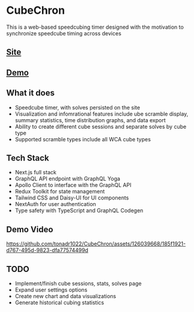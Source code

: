 # CubeChron
This is a web-based speedcubing timer designed with the motivation to synchronize speedcube timing across devices

## [Site](https://www.cubechron.com)
## [Demo](https://www.youtube.com/watch?v=oaQl6GGAVCw)

## What it does
- Speedcube timer, with solves persisted on the site
- Visualization and infomrational features include ube scramble display, summary statistics, time distribution graphs, and data export
- Ability to create different cube sessions and separate solves by cube type
- Supported scramble types include all WCA cube types

## Tech Stack
- Next.js full stack
- GraphQL API endpoint with GraphQL Yoga
- Apollo Client to interface with the GraphQL API
- Redux Toolkit for state management
- Tailwind CSS and Daisy-UI for UI components
- NextAuth for user authentication
- Type safety with TypeScript and GraphQL Codegen

## Demo Video


https://github.com/tonadr1022/CubeChron/assets/126039668/185f1921-d767-495d-9823-dfa77574499d



## TODO
- Implement/finish cube sessions, stats, solves page
- Expand user settings options
- Create new chart and data visualizations
- Generate historical cubing statistics 

